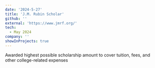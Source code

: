 ```yaml
---
date: '2024-5-27'
title: 'J.M. Rubin Scholar'
github: ''
external: 'https://www.jmrf.org/'
tech:
  - May 2024
company: ''
showInProjects: true
---
```


Awarded highest possible scholarship amount to cover tuition, fees, and other college-related expenses
